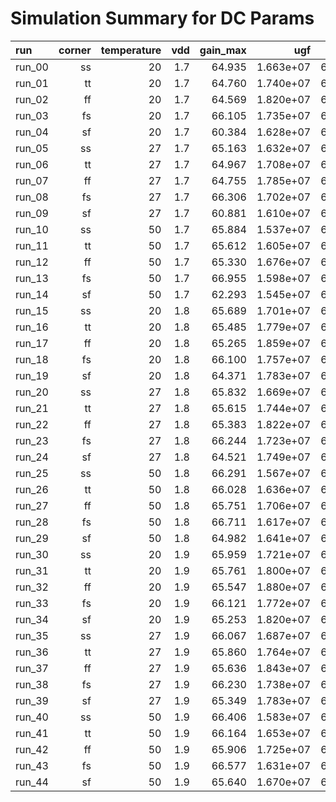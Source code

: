 # Simulation Summary for DC Params

| run | corner | temperature | vdd | gain_max | ugf | pm |
| :-- | -----: | ----------: | --: | -------: | --: | -: |
| run_00 | ss | 20 | 1.7 | 64.935 | 1.663e+07 | 63.969 |
| run_01 | tt | 20 | 1.7 | 64.760 | 1.740e+07 | 64.451 |
| run_02 | ff | 20 | 1.7 | 64.569 | 1.820e+07 | 64.927 |
| run_03 | fs | 20 | 1.7 | 66.105 | 1.735e+07 | 64.211 |
| run_04 | sf | 20 | 1.7 | 60.384 | 1.628e+07 | 64.123 |
| run_05 | ss | 27 | 1.7 | 65.163 | 1.632e+07 | 64.030 |
| run_06 | tt | 27 | 1.7 | 64.967 | 1.708e+07 | 64.532 |
| run_07 | ff | 27 | 1.7 | 64.755 | 1.785e+07 | 65.026 |
| run_08 | fs | 27 | 1.7 | 66.306 | 1.702e+07 | 64.277 |
| run_09 | sf | 27 | 1.7 | 60.881 | 1.610e+07 | 64.212 |
| run_10 | ss | 50 | 1.7 | 65.884 | 1.537e+07 | 64.161 |
| run_11 | tt | 50 | 1.7 | 65.612 | 1.605e+07 | 64.724 |
| run_12 | ff | 50 | 1.7 | 65.330 | 1.676e+07 | 65.277 |
| run_13 | fs | 50 | 1.7 | 66.955 | 1.598e+07 | 64.427 |
| run_14 | sf | 50 | 1.7 | 62.293 | 1.545e+07 | 64.509 |
| run_15 | ss | 20 | 1.8 | 65.689 | 1.701e+07 | 64.317 |
| run_16 | tt | 20 | 1.8 | 65.485 | 1.779e+07 | 64.767 |
| run_17 | ff | 20 | 1.8 | 65.265 | 1.859e+07 | 65.210 |
| run_18 | fs | 20 | 1.8 | 66.100 | 1.757e+07 | 64.407 |
| run_19 | sf | 20 | 1.8 | 64.371 | 1.783e+07 | 65.057 |
| run_20 | ss | 27 | 1.8 | 65.832 | 1.669e+07 | 64.369 |
| run_21 | tt | 27 | 1.8 | 65.615 | 1.744e+07 | 64.839 |
| run_22 | ff | 27 | 1.8 | 65.383 | 1.822e+07 | 65.302 |
| run_23 | fs | 27 | 1.8 | 66.244 | 1.723e+07 | 64.477 |
| run_24 | sf | 27 | 1.8 | 64.521 | 1.749e+07 | 65.140 |
| run_25 | ss | 50 | 1.8 | 66.291 | 1.567e+07 | 64.475 |
| run_26 | tt | 50 | 1.8 | 66.028 | 1.636e+07 | 65.009 |
| run_27 | ff | 50 | 1.8 | 65.751 | 1.706e+07 | 65.532 |
| run_28 | fs | 50 | 1.8 | 66.711 | 1.617e+07 | 64.643 |
| run_29 | sf | 50 | 1.8 | 64.982 | 1.641e+07 | 65.340 |
| run_30 | ss | 20 | 1.9 | 65.959 | 1.721e+07 | 64.491 |
| run_31 | tt | 20 | 1.9 | 65.761 | 1.800e+07 | 64.920 |
| run_32 | ff | 20 | 1.9 | 65.547 | 1.880e+07 | 65.341 |
| run_33 | fs | 20 | 1.9 | 66.121 | 1.772e+07 | 64.565 |
| run_34 | sf | 20 | 1.9 | 65.253 | 1.820e+07 | 65.327 |
| run_35 | ss | 27 | 1.9 | 66.067 | 1.687e+07 | 64.546 |
| run_36 | tt | 27 | 1.9 | 65.860 | 1.764e+07 | 64.996 |
| run_37 | ff | 27 | 1.9 | 65.636 | 1.843e+07 | 65.436 |
| run_38 | fs | 27 | 1.9 | 66.230 | 1.738e+07 | 64.640 |
| run_39 | sf | 27 | 1.9 | 65.349 | 1.783e+07 | 65.401 |
| run_40 | ss | 50 | 1.9 | 66.406 | 1.583e+07 | 64.662 |
| run_41 | tt | 50 | 1.9 | 66.164 | 1.653e+07 | 65.177 |
| run_42 | ff | 50 | 1.9 | 65.906 | 1.725e+07 | 65.680 |
| run_43 | fs | 50 | 1.9 | 66.577 | 1.631e+07 | 64.820 |
| run_44 | sf | 50 | 1.9 | 65.640 | 1.670e+07 | 65.578 |
